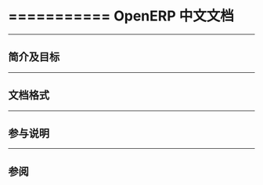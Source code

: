 ===========
OpenERP 中文文档
===========

-----------
简介及目标
-----------


-----------
文档格式
-----------


-----------
参与说明
-----------


-----------
参阅
-----------
